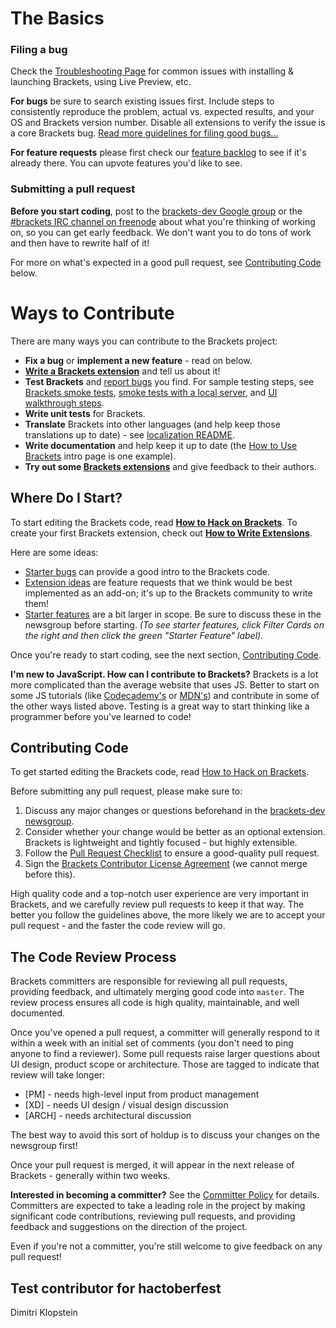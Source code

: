 # The Basics

### Filing a bug

Check the [Troubleshooting Page](https://github.com/adobe/brackets/wiki/Troubleshooting) for common
issues with installing & launching Brackets, using Live Preview, etc.

**For bugs** be sure to search existing issues first. Include steps to consistently reproduce the
problem, actual vs. expected results, and your OS and Brackets version number.
Disable all extensions to verify the issue is a core Brackets bug.
[Read more guidelines for filing good bugs...](https://github.com/adobe/brackets/wiki/How-to-Report-an-Issue)

**For feature requests** please first check our [feature backlog](http://bit.ly/BracketsBacklog) to
see if it's already there. You can upvote features you'd like to see.

### Submitting a pull request

**Before you start coding**, post to the [brackets-dev Google group](http://groups.google.com/group/brackets-dev)
or the [#brackets IRC channel on freenode](http://webchat.freenode.net/?channels=brackets) about what
you're thinking of working on, so you can get early feedback. We don't want you to do tons of work
and then have to rewrite half of it!

For more on what's expected in a good pull request, see [Contributing Code](#contributing-code) below.


# Ways to Contribute

There are many ways you can contribute to the Brackets project:

* **Fix a bug** or **implement a new feature** - read on below.
* **[Write a Brackets extension](https://github.com/adobe/brackets/wiki/How-to-write-extensions)** and
  tell us about it!
* **Test Brackets** and [report bugs](https://github.com/adobe/brackets/wiki/How-to-Report-an-Issue)
  you find. For sample testing steps, see
  [Brackets smoke tests](https://github.com/adobe/brackets/wiki/Brackets-Smoke-Tests),
  [smoke tests with a local server](https://github.com/adobe/brackets/wiki/Brackets-Server-Smoke-Tests), and
  [UI walkthrough steps](https://github.com/adobe/brackets/wiki/Localization-Tests).
* **Write unit tests** for Brackets.
* **Translate** Brackets into other languages (and help keep those translations up to date) - see
  [localization README](https://github.com/adobe/brackets/blob/master/src/nls/README.md).
* **Write documentation** and help keep it up to date
  (the [How to Use Brackets](https://github.com/adobe/brackets/wiki/How-to-Use-Brackets) intro page
  is one example).
* **Try out some [Brackets extensions](https://github.com/adobe/brackets/wiki/Brackets-Extensions)**
  and give feedback to their authors.


## Where Do I Start?

To start editing the Brackets code, read **[How to Hack on Brackets](https://github.com/adobe/brackets/wiki/How-to-Hack-on-Brackets)**.
To create your first Brackets extension, check out **[How to Write Extensions](https://github.com/adobe/brackets/wiki/How-to-write-extensions)**.

Here are some ideas:

* [Starter bugs](https://github.com/adobe/brackets/issues?labels=starter+bug&state=open) can
  provide a good intro to the Brackets code.
* [Extension ideas](https://github.com/adobe/brackets/issues?q=label%3A%22Extension+Idea%22)
  are feature requests that we think would be best implemented as an add-on; it's up to the
  Brackets community to write them!
* [Starter features](http://bit.ly/BracketsBacklog) are a bit larger in scope. Be sure to discuss
  these in the newsgroup before starting. _(To see starter features, click Filter Cards on the
  right and then click the green "Starter Feature" label)._

Once you're ready to start coding, see the next section, [Contributing Code](#contributing-code).

**I'm new to JavaScript. How can I contribute to Brackets?** Brackets is a lot more complicated
than the average website that uses JS. Better to start on some JS tutorials (like [Codecademy's](http://www.codecademy.com/tracks/javascript)
or [MDN's](https://developer.mozilla.org/en-US/docs/JavaScript/Getting_Started)) and contribute
in some of the other ways listed above. Testing is a great way to start thinking like a programmer
before you've learned to code!


## Contributing Code

To get started editing the Brackets code, read [How to Hack on Brackets](https://github.com/adobe/brackets/wiki/How-to-Hack-on-Brackets).

Before submitting any pull request, please make sure to:

1. Discuss any major changes or questions beforehand in the [brackets-dev newsgroup](http://groups.google.com/group/brackets-dev).
2. Consider whether your change would be better as an optional extension. Brackets is lightweight
   and tightly focused - but highly extensible.
3. Follow the [Pull Request Checklist](https://github.com/adobe/brackets/wiki/Pull-Request-Checklist)
   to ensure a good-quality pull request.
4. Sign the [Brackets Contributor License Agreement](http://dev.brackets.io/brackets-contributor-license-agreement.html)
   (we cannot merge before this).

High quality code and a top-notch user experience are very important in Brackets, and we carefully
review pull requests to keep it that way. The better you follow the guidelines above, the more likely
we are to accept your pull request - and the faster the code review will go.

 
## The Code Review Process

Brackets committers are responsible for reviewing all pull requests, providing feedback, and
ultimately merging good code into `master`. The review process ensures all code is high quality,
maintainable, and well documented.

Once you've opened a pull request, a committer will generally respond to it within a week with an
initial set of comments (you don't need to ping anyone to find a reviewer). Some pull requests
raise larger questions about UI design, product scope or architecture. Those are tagged to indicate
that review will take longer:

* \[PM\] - needs high-level input from product management
* \[XD\] - needs UI design / visual design discussion
* \[ARCH\] - needs architectural discussion

The best way to avoid this sort of holdup is to discuss your changes on the newsgroup first!

Once your pull request is merged, it will appear in the next release of Brackets - generally within
two weeks.

**Interested in becoming a committer?** See the [Committer Policy](https://github.com/adobe/brackets/wiki/Brackets-Committer-Policy)
for details. Committers are expected to take a leading role in the project by making significant
code contributions, reviewing pull requests, and providing feedback and suggestions on the
direction of the project.

Even if you're not a committer, you're still welcome to give feedback on any pull request!

## Test contributor for hactoberfest
Dimitri Klopstein
